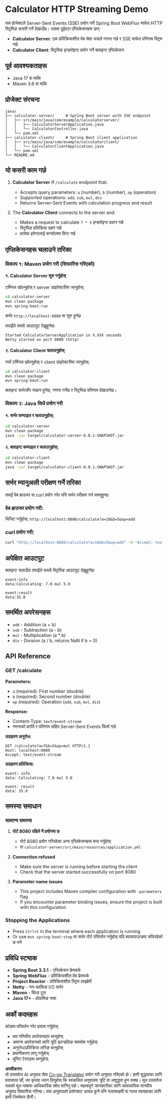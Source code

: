 <!--
CO_OP_TRANSLATOR_METADATA:
{
  "original_hash": "acd4010e430da00946a154f62847a169",
  "translation_date": "2025-06-18T09:45:44+00:00",
  "source_file": "03-GettingStarted/06-http-streaming/solution/java/README.md",
  "language_code": "ne"
}
-->
# Calculator HTTP Streaming Demo

यस प्रोजेक्टले Server-Sent Events (SSE) प्रयोग गरी Spring Boot WebFlux मार्फत HTTP स्ट्रिमिङ कसरी गर्ने देखाउँछ। यसमा दुईवटा एप्लिकेसनहरू छन्:

- **Calculator Server**: एक प्रतिक्रियाशील वेब सेवा जसले गणना गर्छ र SSE मार्फत परिणाम स्ट्रिम गर्छ
- **Calculator Client**: स्ट्रिमिङ इन्डपोइन्ट प्रयोग गर्ने क्लाइन्ट एप्लिकेसन

## पूर्व आवश्यकताहरू

- Java 17 वा माथि
- Maven 3.6 वा माथि

## प्रोजेक्ट संरचना

```
java/
├── calculator-server/     # Spring Boot server with SSE endpoint
│   ├── src/main/java/com/example/calculatorserver/
│   │   ├── CalculatorServerApplication.java
│   │   └── CalculatorController.java
│   └── pom.xml
├── calculator-client/     # Spring Boot client application
│   ├── src/main/java/com/example/calculatorclient/
│   │   └── CalculatorClientApplication.java
│   └── pom.xml
└── README.md
```

## यो कसरी काम गर्छ

1. **Calculator Server** ले `/calculate` endpoint that:
   - Accepts query parameters: `a` (number), `b` (number), `op` (operation)
   - Supported operations: `add`, `sub`, `mul`, `div`
   - Returns Server-Sent Events with calculation progress and result

2. The **Calculator Client** connects to the server and:
   - Makes a request to calculate `7 * 5` इन्डपोइन्ट प्रदान गर्छ
   - स्ट्रिमिङ प्रतिक्रिया ग्रहण गर्छ
   - प्रत्येक इभेन्टलाई कन्सोलमा प्रिन्ट गर्छ

## एप्लिकेसनहरू चलाउने तरिका

### विकल्प १: Maven प्रयोग गरी (सिफारिस गरिएको)

#### १. Calculator Server सुरु गर्नुहोस्

टर्मिनल खोल्नुहोस् र server डाइरेक्टरीमा जानुहोस्:

```bash
cd calculator-server
mvn clean package
mvn spring-boot:run
```

सर्भर `http://localhost:8080` मा सुरु हुनेछ

तपाईंले यस्तो आउटपुट देख्नुहुनेछ:
```
Started CalculatorServerApplication in X.XXX seconds
Netty started on port 8080 (http)
```

#### २. Calculator Client चलाउनुहोस्

नयाँ टर्मिनल खोल्नुहोस् र client डाइरेक्टरीमा जानुहोस्:

```bash
cd calculator-client
mvn clean package
mvn spring-boot:run
```

क्लाइन्ट सर्भरसँग जडान हुनेछ, गणना गर्नेछ र स्ट्रिमिङ परिणाम देखाउनेछ।

### विकल्प २: Java सिधै प्रयोग गरी

#### १. सर्भर कम्पाइल र चलाउनुहोस्:

```bash
cd calculator-server
mvn clean package
java -jar target/calculator-server-0.0.1-SNAPSHOT.jar
```

#### २. क्लाइन्ट कम्पाइल र चलाउनुहोस्:

```bash
cd calculator-client
mvn clean package
java -jar target/calculator-client-0.0.1-SNAPSHOT.jar
```

## सर्भर म्यानुअली परीक्षण गर्ने तरिका

तपाईं वेब ब्राउजर वा curl प्रयोग गरेर पनि सर्भर परीक्षण गर्न सक्नुहुन्छ:

### वेब ब्राउजर प्रयोग गरी:
भिजिट गर्नुहोस्: `http://localhost:8080/calculate?a=10&b=5&op=add`

### curl प्रयोग गरी:
```bash
curl "http://localhost:8080/calculate?a=10&b=5&op=add" -H "Accept: text/event-stream"
```

## अपेक्षित आउटपुट

क्लाइन्ट चलाउँदा तपाईंले यस्तो स्ट्रिमिङ आउटपुट देख्नुहुनेछ:

```
event:info
data:Calculating: 7.0 mul 5.0

event:result
data:35.0
```

## समर्थित अपरेसनहरू

- `add` - Addition (a + b)
- `sub` - Subtraction (a - b)
- `mul` - Multiplication (a * b)
- `div` - Division (a / b, returns NaN if b = 0)

## API Reference

### GET /calculate

**Parameters:**
- `a` (required): First number (double)
- `b` (required): Second number (double)
- `op` (required): Operation (`add`, `sub`, `mul`, `div`)

**Response:**
- Content-Type: `text/event-stream`
- गणनाको प्रगति र परिणाम सहित Server-Sent Events फिर्ता गर्छ

**उदाहरण अनुरोध:**
```
GET /calculate?a=7&b=5&op=mul HTTP/1.1
Host: localhost:8080
Accept: text/event-stream
```

**उदाहरण प्रतिक्रिया:**
```
event: info
data: Calculating: 7.0 mul 5.0

event: result
data: 35.0
```

## समस्या समाधान

### सामान्य समस्या

1. **पोर्ट 8080 पहिले नै प्रयोगमा छ**
   - पोर्ट 8080 प्रयोग गरिरहेका अन्य एप्लिकेसनहरू बन्द गर्नुहोस्
   - वा `calculator-server/src/main/resources/application.yml`

2. **Connection refused**
   - Make sure the server is running before starting the client
   - Check that the server started successfully on port 8080

3. **Parameter name issues**
   - This project includes Maven compiler configuration with `-parameters` flag
   - If you encounter parameter binding issues, ensure the project is built with this configuration

### Stopping the Applications

- Press `Ctrl+C` in the terminal where each application is running
- Or use `mvn spring-boot:stop` मा सर्भर पोर्ट परिवर्तन गर्नुहोस् यदि ब्याकग्राउन्डमा चलिरहेको छ भने

## प्रविधि स्ट्याक

- **Spring Boot 3.3.1** - एप्लिकेसन फ्रेमवर्क
- **Spring WebFlux** - प्रतिक्रियाशील वेब फ्रेमवर्क
- **Project Reactor** - प्रतिक्रियाशील स्ट्रिम लाइब्रेरी
- **Netty** - नन-ब्लकिङ I/O सर्भर
- **Maven** - बिल्ड टुल
- **Java 17+** - प्रोग्रामिङ भाषा

## अर्को कदमहरू

कोडमा परिवर्तन गरेर प्रयास गर्नुहोस्:
- थप गणितीय अपरेसनहरू थप्नुहोस्
- अमान्य अपरेसनको लागि त्रुटि ह्यान्डलिङ समावेश गर्नुहोस्
- अनुरोध/प्रतिक्रिया लगिङ थप्नुहोस्
- प्रमाणीकरण लागू गर्नुहोस्
- युनिट टेस्टहरू थप्नुहोस्

**अस्वीकरण**:  
यो दस्तावेज AI अनुवाद सेवा [Co-op Translator](https://github.com/Azure/co-op-translator) प्रयोग गरी अनुवाद गरिएको हो। हामी शुद्धताका लागि प्रयासरत छौं, तर कृपया ध्यान दिनुहोस् कि स्वचालित अनुवादमा त्रुटि वा अशुद्धता हुन सक्छ। मूल दस्तावेज यसको मूल भाषामा आधिकारिक स्रोत मानिनु पर्छ। महत्वपूर्ण जानकारीका लागि व्यावसायिक मानवीय अनुवाद सिफारिस गरिन्छ। यस अनुवादको प्रयोगबाट उत्पन्न कुनै पनि गलतफहमी वा गलत व्याख्याका लागि हामी जिम्मेवार छैनौं।